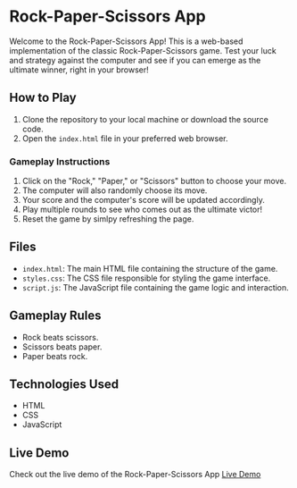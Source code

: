 
# Rock-Paper-Scissors App

Welcome to the Rock-Paper-Scissors App! This is a web-based implementation of the classic Rock-Paper-Scissors game. Test your luck and strategy against the computer and see if you can emerge as the ultimate winner, right in your browser!

## How to Play

1. Clone the repository to your local machine or download the source code.
2. Open the `index.html` file in your preferred web browser.

### Gameplay Instructions

1. Click on the "Rock," "Paper," or "Scissors" button to choose your move.
2. The computer will also randomly choose its move.
3. Your score and the computer's score will be updated accordingly.
4. Play multiple rounds to see who comes out as the ultimate victor!
5. Reset  the game by simlpy refreshing the page.

## Files

- `index.html`: The main HTML file containing the structure of the game.
- `styles.css`: The CSS file responsible for styling the game interface.
- `script.js`: The JavaScript file containing the game logic and interaction.

## Gameplay Rules

- Rock beats scissors.
- Scissors beats paper.
- Paper beats rock.

## Technologies Used

- HTML
- CSS
- JavaScript

## Live Demo

Check out the live demo of the Rock-Paper-Scissors App [Live Demo](https://tylercodes-11.github.io/rpsgame/)

